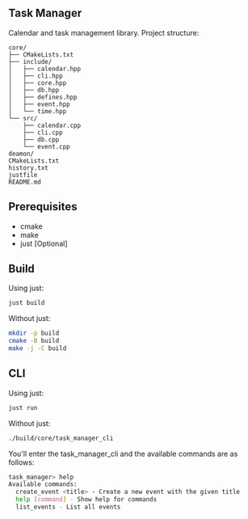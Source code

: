 ## Task Manager

Calendar and task management library. Project structure:

```
core/
├── CMakeLists.txt
├── include/
│   ├── calendar.hpp
│   ├── cli.hpp
│   ├── core.hpp
│   ├── db.hpp
│   ├── defines.hpp
│   ├── event.hpp
│   └── time.hpp
└── src/
    ├── calendar.cpp
    ├── cli.cpp
    ├── db.cpp
    └── event.cpp
deamon/
CMakeLists.txt
history.txt
justfile
README.md

```

## Prerequisites

- cmake
- make
- just \[Optional\]

## Build

Using just:

```bash
just build
```

Without just:

```bash
mkdir -p build
cmake -B build
make -j -C build
```

## CLI

Using just:

```bash
just run
```

Without just:

```bash
./build/core/task_manager_cli
```

You'll enter the task_manager_cli and the available commands are as follows:

```bash
task_manager> help
Available commands:
  create_event <title> - Create a new event with the given title
  help [command] - Show help for commands
  list_events - List all events

```
